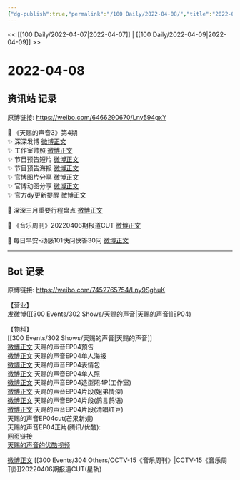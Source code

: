 ```yaml
---
{"dg-publish":true,"permalink":"/100 Daily/2022-04-08/","title":"2022-04-08","created":"2022-11-21T16:32:10.000+08:00","updated":"2023-01-09T17:24:40.959+08:00"}
---
```



<< [[100 Daily/2022-04-07\|2022-04-07]] | [[100 Daily/2022-04-09\|2022-04-09]] >>

# 2022-04-08

## 资讯站 记录

原博链接: https://weibo.com/6466290670/Lny594gxY

💫 《天赐的声音3》第4期  
✨ 深深发博 [微博正文](https://m.weibo.cn/6466290670/4756090551798213)  
✨ 工作室帅照 [微博正文](https://m.weibo.cn/6466290670/4756102954093888)  
✨ 节目预告短片 [微博正文](https://m.weibo.cn/6466290670/4755922951341530)  
✨ 节目预告海报 [微博正文](https://m.weibo.cn/6466290670/4755939120644444)  
✨ 官博图片分享 [微博正文](https://m.weibo.cn/6466290670/4756032557683423)  
✨ 官博动图分享 [微博正文](https://m.weibo.cn/6466290670/4755984176908544)  
✨ 官方dy更新提醒 [微博正文](https://m.weibo.cn/6466290670/4756101654907166)

💫 深深三月重要行程盘点 [微博正文](https://m.weibo.cn/6466290670/4755974726617777)

💫 《音乐周刊》20220406期报道CUT [微博正文](https://m.weibo.cn/6466290670/4756080263694464)

💫 每日早安-动感101快问快答30问 [微博正文](https://m.weibo.cn/6466290670/4755895668181988)

---
## Bot 记录

原博链接: https://weibo.com/7452765754/Lny9SghuK

【营业】  
[](https://m.weibo.cn/1736988591/4756089788961015) 发微博([[300 Events/302 Shows/天赐的声音\|天赐的声音]]EP04)

【物料】  
[[300 Events/302 Shows/天赐的声音\|天赐的声音]]  
[微博正文](https://m.weibo.cn/1315706994/4755920212726293) 天赐的声音EP04预告  
[微博正文](https://m.weibo.cn/1315706994/4755935329256623) 天赐的声音EP04单人海报  
[微博正文](https://m.weibo.cn/1315706994/4755980615681120) 天赐的声音EP04表情包  
[微博正文](https://m.weibo.cn/1315706994/4756025904989452) 天赐的声音EP04单人照  
[微博正文](https://m.weibo.cn/7478855230/4756102157173008) 天赐的声音EP04造型照4P(工作室)  
[微博正文](https://m.weibo.cn/1315706994/4756116711411703) 天赐的声音EP04片段(姐弟情深)  
[微博正文](https://m.weibo.cn/5876797510/4756113541301126) 天赐的声音EP04片段(鸽言鸽语)  
[微博正文](https://m.weibo.cn/5876797510/4756133316659460) 天赐的声音EP04片段(清唱红豆)  
[](https://m.weibo.cn/1591169702/4756131333018852) 天赐的声音EP04cut(芒果新娱)  
天赐的声音EP04正片(腾讯/优酷):  
[网页链接](https://weibo.cn/sinaurl?u=http%3A%2F%2Fm.v.qq.com%2Fx%2Fcover%2Fm%2Fmzc002009bzrr2j%2Fu0042ya2wsf.html%3F%26url_from%3Dshare%26second_share%3D0%26share_from%3Dsina%26pgid%3Dpage_detail%26mod_id%3Dmod_toolbar_new)  
[天赐的声音的优酷视频](https://weibo.cn/sinaurl?u=https%3A%2F%2Fv.youku.com%2Fv_show%2Fid_XNTIwNTM0NjgyNA%3D%3D.html%3Fsharefrom%3Diphone%26scene%3Dlong%26playMode%3Dnormal%26sharekey%3D6731b2c8677dbbebdfa81101007abd913)

[微博正文](https://m.weibo.cn/6466290670/4756080263694464) [[300 Events/304 Others/CCTV-15《音乐周刊》\|CCTV-15《音乐周刊》]]20220406期报道CUT(星轨)
